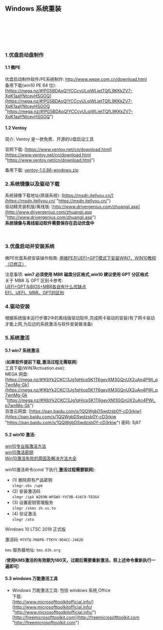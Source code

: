 ## Windows 系统重装    


​    
​    
​    
​    
​    
### 1.优盘启动盘制作  

#### 1.1 微PE

优盘启动制作软件/PE系统制作: http://www.wepe.com.cn/download.html  
备用下载(win10 PE 64 位): [https://mega.nz/#!PG5BDAoQ!YCCcyULqiWLjetTQfL9KKkZV7-XqK1aaYNtceyHSGOQ](https://mega.nz/#!PG5BDAoQ!YCCcyULqiWLjetTQfL9KKkZV7-XqK1aaYNtceyHSGOQ "https://mega.nz/#!PG5BDAoQ!YCCcyULqiWLjetTQfL9KKkZV7-XqK1aaYNtceyHSGOQ")  

#### 1.2 Ventoy  

简介: Ventoy 是一款免费、开源的U盘启动工具  

官网下载: [https://www.ventoy.net/cn/download.html](https://www.ventoy.net/cn/download.html "https://www.ventoy.net/cn/download.html")  

备用下载:  [ventoy-1.0.86-windows.zip](https://mega.nz/file/2LBAjLDL#WdZ6bB84TINXx1PgfZZ8ifRcMQxu8L0mex4SKRN7tzs "https://mega.nz/file/2LBAjLDL#WdZ6bB84TINXx1PgfZZ8ifRcMQxu8L0mex4SKRN7tzs")  



 

### 2.系统镜像以及驱动下载

系统镜像下载地址(原装系统): [https://msdn.itellyou.cn/](https://msdn.itellyou.cn/ "https://msdn.itellyou.cn/")  
驱动精灵装机版/离线版: [http://www.drivergenius.com/zhuangji.asp](http://www.drivergenius.com/zhuangji.asp "http://www.drivergenius.com/zhuangji.asp")  
**系统镜像与离线驱动软件需要保存在启动优盘中**  

​    

### 3.优盘启动并安装系统  

微PE优盘系统安装操作指南: [用微PE在UEFI+GPT模式下安装WIN7、WIN10教程（已修正）](https://tieba.baidu.com/p/4445983090 "https://tieba.baidu.com/p/4445983090")  
    
注意事项: **win7 必须使用 MBR 磁盘分区格式,win10 建议使用 GPT 分区格式**  
关于 MBR 与 GPT 区别卡参考:  
[UEFI+GPT与BIOS+MBR各自有什么优缺点](https://www.zhihu.com/question/28471913 "https://www.zhihu.com/question/28471913")  
[EFI、UEFI、MBR、GPT的区别](https://blog.csdn.net/mao0514/article/details/51162915 "https://blog.csdn.net/mao0514/article/details/51162915")  
    

### 4.驱动安装

根据系统版本运行步骤2中的离线版驱动软件,完成网卡驱动的安装(有了网卡驱动才能上网,为后边的系统激活与软件安装做准备)    



### 5.系统激活

#### 5.1 win7 系统激活

(**如果软件提前下载,激活过程无需联网**)  
工具下载(WIN7Activation.exe):  
MEGA 网盘: [https://mega.nz/#!KbYk2CKC!3Jg1qHicp5K1T6gevXM3GQnUX2uAn4PWj_p7wnMg-Gk](https://mega.nz/#!KbYk2CKC!3Jg1qHicp5K1T6gevXM3GQnUX2uAn4PWj_p7wnMg-Gk "https://mega.nz/#!KbYk2CKC!3Jg1qHicp5K1T6gevXM3GQnUX2uAn4PWj_p7wnMg-Gk")  
百度云网盘: [https://pan.baidu.com/s/1QQWgbDSwdzsb0Y-cD3rkiw](https://pan.baidu.com/s/1QQWgbDSwdzsb0Y-cD3rkiw "https://pan.baidu.com/s/1QQWgbDSwdzsb0Y-cD3rkiw") 密码: 5j87  

#### 5.2 win10 激活:

[win10专业版激活方法](https://blog.csdn.net/AinUser/article/details/79247841 "https://blog.csdn.net/AinUser/article/details/79247841")  
[win10激活密钥](https://blog.csdn.net/timo1160139211/article/details/79308755 "https://blog.csdn.net/timo1160139211/article/details/79308755")  
[Win10激活失败的原因及解决方法大全](http://www.w10zj.com/Win10xy/Win10xf_1381.html "http://www.w10zj.com/Win10xy/Win10xf_1381.html")  
​    
win10激活命令(cmd 下执行,**激活过程需要联网**):  

- (1) 删除原有产品密钥  
  `slmgr.vbs /upk`  
- (2) 安装激活码  
  `slmgr /ipk W269N-WFGWX-YVC9B-4J6C9-T83GX`  
- (3) 设置密钥管理服务  
  `slmgr /skms zh.us.to`  
- (4) 验证激活  
  `slmgr /ato`  

 Windows 10 LTSC 2019 正式版  

激活码: `M7XTQ-FN8P6-TTKYV-9D4CC-J462D`  

`kms` 服务器地址:  `kms.03k.org`  ​  

(**使用KMS激活的有效期为180天，过期后需要重新激活，将上述命令重新执行一遍即可**)  

#### 5.3 windows 万能激活工具

- Windows 万能激活工具: 包括 windows 系统,Office  
  下载:  
  [http://www.microsofttoolkitofficial.info/](http://www.microsofttoolkitofficial.info/ "http://www.microsofttoolkitofficial.info/")  
  [http://freemicrosofttoolkit.com](http://freemicrosofttoolkit.com "http://freemicrosofttoolkit.com")  



